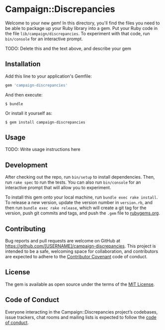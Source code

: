 # Campaign::Discrepancies

Welcome to your new gem! In this directory, you'll find the files you need to be able to package up your Ruby library into a gem. Put your Ruby code in the file `lib/campaign/discrepancies`. To experiment with that code, run `bin/console` for an interactive prompt.

TODO: Delete this and the text above, and describe your gem

## Installation

Add this line to your application's Gemfile:

```ruby
gem 'campaign-discrepancies'
```

And then execute:

    $ bundle

Or install it yourself as:

    $ gem install campaign-discrepancies

## Usage

TODO: Write usage instructions here

## Development

After checking out the repo, run `bin/setup` to install dependencies. Then, run `rake spec` to run the tests. You can also run `bin/console` for an interactive prompt that will allow you to experiment.

To install this gem onto your local machine, run `bundle exec rake install`. To release a new version, update the version number in `version.rb`, and then run `bundle exec rake release`, which will create a git tag for the version, push git commits and tags, and push the `.gem` file to [rubygems.org](https://rubygems.org).

## Contributing

Bug reports and pull requests are welcome on GitHub at https://github.com/[USERNAME]/campaign-discrepancies. This project is intended to be a safe, welcoming space for collaboration, and contributors are expected to adhere to the [Contributor Covenant](http://contributor-covenant.org) code of conduct.

## License

The gem is available as open source under the terms of the [MIT License](https://opensource.org/licenses/MIT).

## Code of Conduct

Everyone interacting in the Campaign::Discrepancies project’s codebases, issue trackers, chat rooms and mailing lists is expected to follow the [code of conduct](https://github.com/[USERNAME]/campaign-discrepancies/blob/master/CODE_OF_CONDUCT.md).
